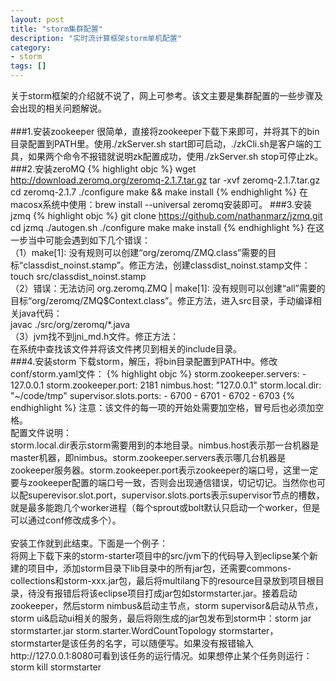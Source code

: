 ```yaml
---
layout: post
title: "storm集群配置"
description: "实时流计算框架storm单机配置"
category: 
- storm
tags: []
---
```



关于storm框架的介绍就不说了，网上可参考。该文主要是集群配置的一些步骤及会出现的相关问题解说。</br></br>
###1.安装zookeeper
很简单，直接将zookeeper下载下来即可，并将其下的bin目录配置到PATH里。使用./zkServer.sh start即可启动，./zkCli.sh是客户端的工具，如果两个命令不报错就说明zk配置成功，使用./zkServer.sh stop可停止zk。
###2.安装zeroMQ
{% highlight objc %}
wget http://download.zeromq.org/zeromq-2.1.7.tar.gz
tar -xvf zeromq-2.1.7.tar.gz
cd zeromq-2.1.7
./configure
make && make install
{% endhighlight %}
在macosx系统中使用：brew install --universal zeromq安装即可。
###3.安装jzmq
{% highlight objc %}
git clone https://github.com/nathanmarz/jzmq.git
cd jzmq
./autogen.sh
./configure
make
make install
{% endhighlight %}
在这一步当中可能会遇到如下几个错误：</br>
（1）make[1]: 没有规则可以创建“org/zeromq/ZMQ.class”需要的目标“classdist_noinst.stamp”。修正方法，创建classdist_noinst.stamp文件：</br>
touch src/classdist_noinst.stamp</br>
（2）错误：无法访问 org.zeromq.ZMQ   |   make[1]: 没有规则可以创建“all”需要的目标“org/zeromq/ZMQ$Context.class”。修正方法，进入src目录，手动编译相关java代码：</br>
javac  ./src/org/zeromq/*.java</br>
（3）jvm找不到jni_md.h文件。修正方法：</br>
在系统中查找该文件并将该文件拷贝到相关的include目录。</br>
###4.安装storm
下载storm，解压，将bin目录配置到PATH中。修改conf/storm.yaml文件：
{% highlight objc %}
storm.zookeeper.servers: 
       - 127.0.0.1 
storm.zookeeper.port: 2181 
nimbus.host: "127.0.0.1" 
storm.local.dir: "~/code/tmp" 
supervisor.slots.ports: 
        - 6700 
        - 6701 
        - 6702 
        - 6703
{% endhighlight %}
注意：该文件的每一项的开始处需要加空格，冒号后也必须加空格。</br>
配置文件说明：</br>
storm.local.dir表示storm需要用到的本地目录。nimbus.host表示那一台机器是master机器，即nimbus。storm.zookeeper.servers表示哪几台机器是zookeeper服务器。storm.zookeeper.port表示zookeeper的端口号，这里一定要与zookeeper配置的端口号一致，否则会出现通信错误，切记切记。当然你也可以配superevisor.slot.port，supervisor.slots.ports表示supervisor节点的槽数，就是最多能跑几个worker进程（每个sprout或bolt默认只启动一个worker，但是可以通过conf修改成多个）。</br></br>
安装工作就到此结束。下面是一个例子：</br>
将网上下载下来的storm-starter项目中的src/jvm下的代码导入到eclipse某个新建的项目中，添加storm目录下lib目录中的所有jar包，还需要commons-collections和storm-xxx.jar包，最后将multilang下的resource目录放到项目根目录，待没有报错后将该eclipse项目打成jar包如stormstarter.jar。接着启动zookeeper，然后storm nimbus&启动主节点，storm supervisor&启动从节点，storm ui&启动ui相关的服务，最后将刚生成的jar包发布到storm中：storm jar stormstarter.jar storm.starter.WordCountTopology stormstarter，stormstarter是该任务的名字，可以随便写。如果没有报错输入http://127.0.0.1:8080可看到该任务的运行情况。如果想停止某个任务则运行：storm kill stormstarter
